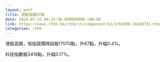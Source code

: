 ```yaml
---
layout: post
title: 港股高開67點
date: 2024-07-31 09:24:50.000000000 +08:00
link: https://news.rthk.hk/rthk/ch/component/k2/1763986-20240731.htm
categories: rthk
---
```


港股高開，恒指競價時段報17070點，升67點，升幅0.4%。

科技指數報3419點，升幅0.17%。
